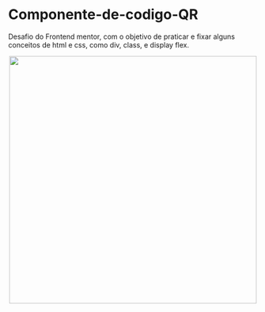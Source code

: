 # Componente-de-codigo-QR
Desafio do Frontend mentor, com o objetivo de praticar e fixar alguns conceitos de html e css, como div, class, e display flex. 
<div align="center">
<img src="https://user-images.githubusercontent.com/80974593/187328070-b6e5b427-d6ec-4420-bbc1-9e38903419c4.png" width="500">
</div>
